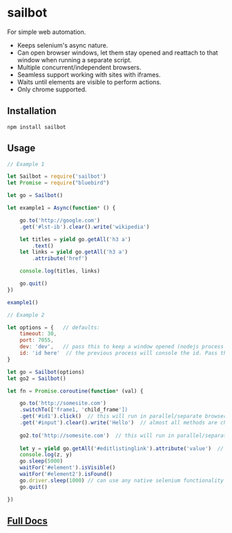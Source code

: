 # sailbot

For simple web automation.

- Keeps selenium's async nature.
- Can open browser windows, let them stay opened and reattach to that window when running a separate script.
- Multiple concurrent/independent browsers.
- Seamless support working with sites with iframes.
- Waits until elements are visible to perform actions.
- Only chrome supported.

## Installation

    npm install sailbot

## Usage

```javascript
// Example 1

let Sailbot = require('sailbot')
let Promise = require("bluebird")

let go = Sailbot()

let example1 = Async(function* () {

    go.to('http://google.com')
    .get('#lst-ib').clear().write('wikipedia')

    let titles = yield go.getAll('h3 a')
        .text()
    let links = yield go.getAll('h3 a')
        .attribute('href')

    console.log(titles, links)

    go.quit()
})

example1()

// Example 2 

let options = {   // defaults:
    timeout: 30, 
    port: 7055,
    dev: 'dev',   // pass this to keep a window opened (nodejs process running).
    id: 'id here'  // the previous process will console the id. Pass this in any new script.
}

let go = Sailbot(options)
let go2 = Sailbot()

let fn = Promise.coroutine(function* (val) {

    go.to('http://somesite.com')
    .switchTo(['frame1, 'child_frame'])
    .get('#id1').click()  // this will run in parallel/separate browser window
    .get('#input').clear().write('Hello')  // almost all methods are chainable
  
    go2.to('http://somesite.com')  // this will run in parallel/separate browser window
    
    let y = yield go.getAll('#editlistinglink').attribute('value')  // returns array
    console.log(z, y)
    go.sleep(5000)
    waitFor('#element').isVisible()
    waitFor('#element2').isFound()
    go.driver.sleep(1000) // can use any native selenium functionality
    go.quit()

})
```

## [Full Docs](http://rickmed.github.io/sailbot/)

